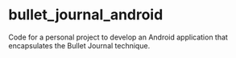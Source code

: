 # bullet_journal_android
Code for a personal project to develop an Android application that encapsulates the Bullet Journal technique.
